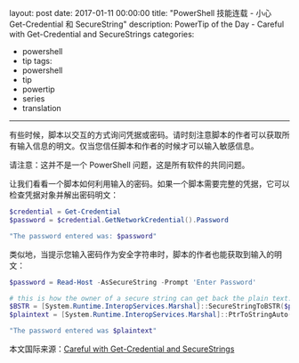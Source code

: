 layout: post
date: 2017-01-11 00:00:00
title: "PowerShell 技能连载 - 小心 Get-Credential 和 SecureString"
description: PowerTip of the Day - Careful with Get-Credential and SecureStrings
categories:
- powershell
- tip
tags:
- powershell
- tip
- powertip
- series
- translation
---
有些时候，脚本以交互的方式询问凭据或密码。请时刻注意脚本的作者可以获取所有输入信息的明文。仅当您信任脚本和作者的时候才可以输入敏感信息。

请注意：这并不是一个 PowerShell 问题，这是所有软件的共同问题。

让我们看看一个脚本如何利用输入的密码。如果一个脚本需要完整的凭据，它可以检查凭据对象并解出密码明文：

```powershell
$credential = Get-Credential
$password = $credential.GetNetworkCredential().Password

"The password entered was: $password"
```

类似地，当提示您输入密码作为安全字符串时，脚本的作者也能获取到输入的明文：

```powershell
$password = Read-Host -AsSecureString -Prompt 'Enter Password'

# this is how the owner of a secure string can get back the plain text:
$BSTR = [System.Runtime.InteropServices.Marshal]::SecureStringToBSTR($password)
$plaintext = [System.Runtime.InteropServices.Marshal]::PtrToStringAuto($BSTR)

"The password entered was $plaintext"
```

<!--more-->
本文国际来源：[Careful with Get-Credential and SecureStrings](http://community.idera.com/powershell/powertips/b/tips/posts/careful-with-get-credential-and-securestrings)
